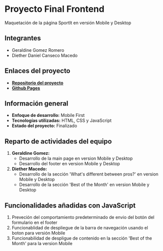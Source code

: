 # Proyecto Final Frontend

Maquetación de la página SportIt en versión Mobile y Desktop

## Integrantes

- Geraldine Gomez Romero
- Diether Daniel Canseco Macedo

## Enlaces del proyecto

[Repositorio]:
  https://github.com/DietherMacedo/PF_Geraldine-Gomez_Diether-Macedo
[GithubPages]:
  https://diethermacedo.github.io/PF_Geraldine-Gomez_Diether-Macedo/

- [**Repositorio del proyecto**][Repositorio]
- [**Github Pages**][GithubPages]

## Información general

- **Enfoque de desarrollo:** Mobile First
- **Tecnologías utilizadas:** HTML, CSS y JavaScript
- **Estado del proyecto:** Finalizado

## Reparto de actividades del equipo

1. **Geraldine Gomez:**
   - Desarrollo de la main page en version Mobile y Desktop
   - Desarrollo del footer en version Mobile y Desktop
2. **Diether Macedo:**
   - Desarrollo de la sección 'What's different between pros?' en version Mobile
     y Desktop
   - Desarrollo de la sección 'Best of the Month' en version Mobile y Desktop

## Funcionalidades añadidas con JavaScript

1. Preveción del comportamiento predeterminado de envio del botón del formulario
   en el footer
2. Funcionablidad de despliegue de la barra de navegación usando el boton para
   versión Mobile
3. Funcionabilidad de despligue de contenido en la sección 'Best of the Month'
   para la version Mobile
